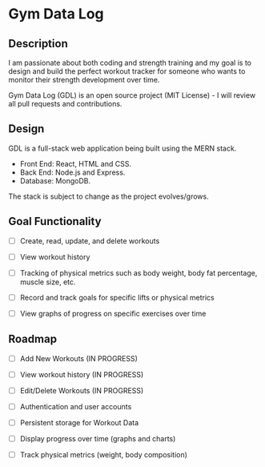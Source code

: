 # Gym Data Log 

## Description
 I am passionate about both coding and strength training and my goal is to design and build the perfect workout tracker for someone who wants to monitor their strength development over time.
 
 Gym Data Log (GDL) is an open source project (MIT License) - I will review all pull requests and contributions.

## Design
GDL is a full-stack web application being built using the MERN stack. 
- Front End: React, HTML and CSS.
- Back End: Node.js and Express. 
- Database: MongoDB.

The stack is subject to change as the project evolves/grows.

## Goal Functionality

- [ ] Create, read, update, and delete workouts
- [ ] View workout history
- [ ] Tracking of physical metrics such as body weight, body fat percentage, muscle size, etc.
- [ ] Record and track goals for specific lifts or physical metrics
- [ ] View graphs of progress on specific exercises over time


## Roadmap
- [ ] Add New Workouts (IN PROGRESS)
- [ ] View workout history (IN PROGRESS)
- [ ] Edit/Delete Workouts (IN PROGRESS)
- [ ] Authentication and user accounts
- [ ] Persistent storage for Workout Data
- [ ] Display progress over time (graphs and charts)
- [ ] Track physical metrics (weight, body composition)

